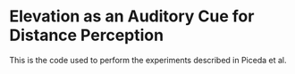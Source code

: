# Elevation as an Auditory Cue for Distance Perception
This is the code used to perform the experiments described in Piceda et al.
